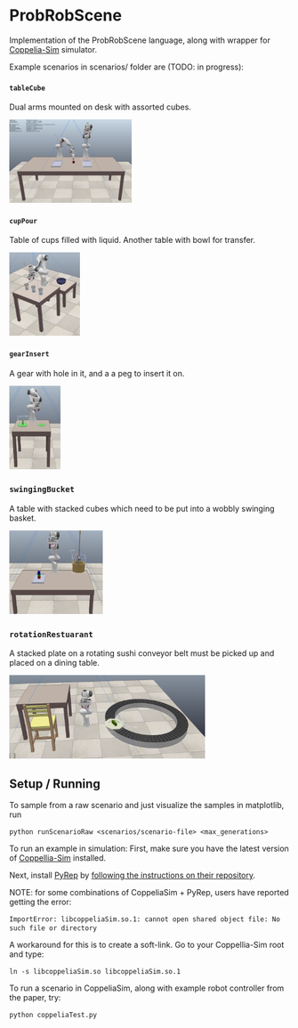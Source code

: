 # ProbRobScene

Implementation of the ProbRobScene language, along with wrapper for
[Coppelia-Sim](https://www.coppeliarobotics.com/) simulator.

Example scenarios in scenarios/ folder are (TODO: in progress):
 
#### `tableCube`

Dual arms mounted on desk with assorted cubes.

 <img src='pictures/dualArm.png' height=150px>

#### `cupPour` 

Table of cups filled with liquid. Another table with bowl for transfer.

<img src='pictures/cupPour.png' height=150px>

#### `gearInsert`

A gear with hole in it, and a a peg to insert it on.

 <img src='pictures/gearInsert.png' height=150px>


### `swingingBucket`

A table with stacked cubes which need to be put into a wobbly swinging basket.

<img src='pictures/swingingBucket.png' height=150px>


### `rotationRestuarant`

A stacked plate on a rotating sushi conveyor belt must be picked up and placed on a dining table.

<img src='pictures/rotationRestaurant.png' height=150px>

## Setup / Running

To sample from a raw scenario and just visualize the samples in matplotlib, run

```
python runScenarioRaw <scenarios/scenario-file> <max_generations>
```


To run an example in simulation: First, make sure you have the latest version of [Coppellia-Sim](https://www.coppeliarobotics.com/) installed.

Next, install [PyRep](https://github.com/stepjam/PyRep) by [following the instructions on their repository](https://github.com/stepjam/PyRep).

NOTE: for some combinations of CoppeliaSim + PyRep, users have reported getting the error:

```
ImportError: libcoppeliaSim.so.1: cannot open shared object file: No such file or directory
```

A workaround for this is to create a soft-link. Go to your Coppellia-Sim root and type:

```
ln -s libcoppeliaSim.so libcoppeliaSim.so.1
```




To run a scenario in CoppeliaSim, along with example robot controller from the paper, try:

```
python coppeliaTest.py
```
